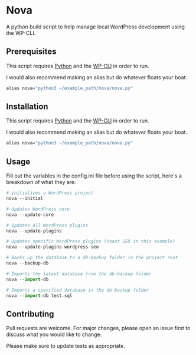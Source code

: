 # Nova

A python build script to help manage local WordPress development using the WP-CLI.

## Prerequisites

This script requires [Python](https://www.python.org/downloads/) and the [WP-CLI](https://wp-cli.org/) in order to run.

I would also recommend making an alias but do whatever floats your boat.

```python
alias nova="python3 ~/example_path/nova/nova.py"
```

## Installation

This script requires [Python](https://www.python.org/downloads/) and the [WP-CLI](https://wp-cli.org/) in order to run.

I would also recommend making an alias but do whatever floats your boat.

```python
alias nova="python3 ~/example_path/nova/nova.py"
```

## Usage

Fill out the variables in the config.ini file before using the script, here's a breakdown of what they are:

```python
# initializes a WordPress project
nova --initial

# Updates WordPress core
nova --update-core

# Updates all WordPress plugins
nova --update-plugins

# Updates specific WordPress plugins (Yoast SEO in this example)
nova --update-plugins wordpress-seo

# Backs up the database to a db-backup folder in the project root
nova --backup-db

# Imports the latest database from the db-backup folder
nova --import-db

# Imports a specified database in the db-backup folder
nova --import-db test.sql
```

## Contributing

Pull requests are welcome. For major changes, please open an issue first
to discuss what you would like to change.

Please make sure to update tests as appropriate.